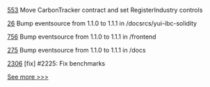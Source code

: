 
[553](https://github.com/hyperledger-labs/blockchain-carbon-accounting/pull/553) Move CarbonTracker contract and set RegisterIndustry controls

[26](https://github.com/hyperledger-labs/yui-docs/pull/26) Bump eventsource from 1.1.0 to 1.1.1 in /docsrcs/yui-ibc-solidity

[756](https://github.com/hyperledger-labs/business-partner-agent/pull/756) Bump eventsource from 1.1.0 to 1.1.1 in /frontend

[275](https://github.com/hyperledger-labs/weaver-dlt-interoperability/pull/275) Bump eventsource from 1.1.0 to 1.1.1 in /docs

[2306](https://github.com/hyperledger/iroha/pull/2306) [fix] #2225: Fix benchmarks


[See more >>>](https://start-here.hyperledger.org/pull-requests)
